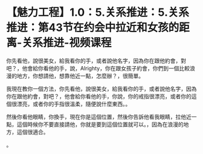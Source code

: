 # 【魅力工程】1.0：5.关系推进：5.关系推进：第43节在约会中拉近和女孩的距离-关系推进-视频课程

你先看他，說很美女，給我看你的手，或者說他名字，因為你在跟他約會，對吧？，他會給你看他的手，說，Alrighty，你在跟女孩子約會，你們到一個比較浪漫的地方，你想請他，想靠他近一點，怎麼辦？，很簡單。

我現在教你一個方法，你先看他，說很美女，給我看你的手，或者說他名字，因為你在跟他約會，對吧？，他會給你看他的手，你說，你的戒指很漂亮，或者你的這個很漂亮，或者你的手指很溫柔，隨便說什麼東西。。

然後你看他眼睛，你換手，現在你是這個位置，然後你告訴他看我眼睛，拉他近一點，這個時候你不要直接請他，你就是要到這個位置就可以。，因為在浪漫的地方，這個很適合。

。